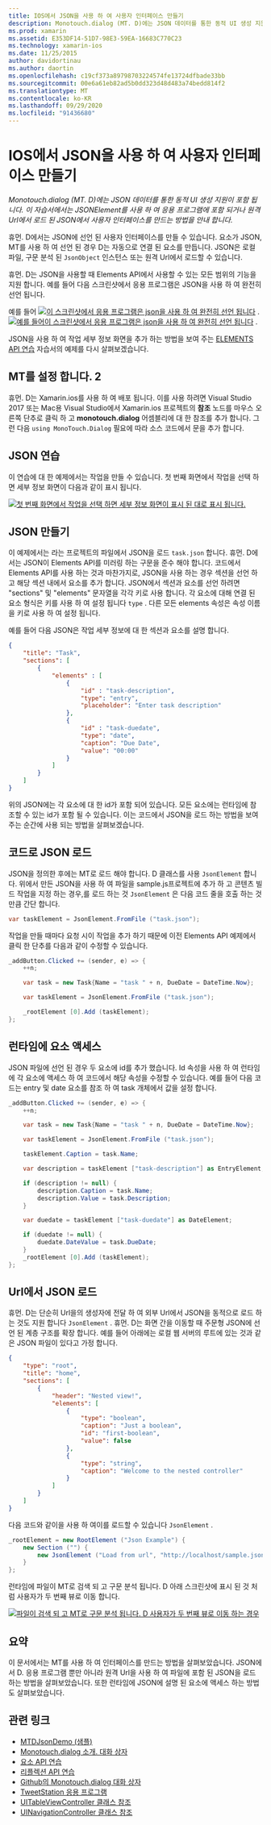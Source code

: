 ```yaml
---
title: IOS에서 JSON을 사용 하 여 사용자 인터페이스 만들기
description: Monotouch.dialog (MT. D)에는 JSON 데이터를 통한 동적 UI 생성 지원이 포함 됩니다. 이 자습서에서는 JSONElement를 사용 하 여 응용 프로그램에 포함 되거나 원격 Url에서 로드 된 JSON에서 사용자 인터페이스를 만드는 방법을 안내 합니다.
ms.prod: xamarin
ms.assetid: E353DF14-51D7-98E3-59EA-16683C770C23
ms.technology: xamarin-ios
ms.date: 11/25/2015
author: davidortinau
ms.author: daortin
ms.openlocfilehash: c19cf373a89798703224574fe13724dfbade33bb
ms.sourcegitcommit: 00e6a61eb82ad5b0dd323d48d483a74bedd814f2
ms.translationtype: MT
ms.contentlocale: ko-KR
ms.lasthandoff: 09/29/2020
ms.locfileid: "91436680"
---
```

# <a name="using-json-to-create-a-user-interface-in-xamarinios"></a>IOS에서 JSON을 사용 하 여 사용자 인터페이스 만들기

_Monotouch.dialog (MT. D)에는 JSON 데이터를 통한 동적 UI 생성 지원이 포함 됩니다. 이 자습서에서는 JSONElement를 사용 하 여 응용 프로그램에 포함 되거나 원격 Url에서 로드 된 JSON에서 사용자 인터페이스를 만드는 방법을 안내 합니다._

휴먼. D에서는 JSON에 선언 된 사용자 인터페이스를 만들 수 있습니다. 요소가 JSON, MT를 사용 하 여 선언 된 경우 D는 자동으로 연결 된 요소를 만듭니다. JSON은 로컬 파일, 구문 분석 된 `JsonObject` 인스턴스 또는 원격 Url에서 로드할 수 있습니다.

휴먼. D는 JSON을 사용할 때 Elements API에서 사용할 수 있는 모든 범위의 기능을 지원 합니다. 예를 들어 다음 스크린샷에서 응용 프로그램은 JSON을 사용 하 여 완전히 선언 됩니다.

예를 들어 [ ![ 이 스크린샷에서 응용 프로그램은 json을 사용 하 여 완전히 선언 됩니다](json-element-walkthrough-images/01-load-from-file.png)](json-element-walkthrough-images/01-load-from-file.png#lightbox) . [ ![ 예를 들어이 스크린샷에서 응용 프로그램은 json을 사용 하 여 완전히 선언 됩니다](json-element-walkthrough-images/01-load-from-file.png)](json-element-walkthrough-images/01-load-from-file.png#lightbox) .

JSON을 사용 하 여 작업 세부 정보 화면을 추가 하는 방법을 보여 주는 [ELEMENTS API 연습](~/ios/user-interface/monotouch.dialog/elements-api-walkthrough.md) 자습서의 예제를 다시 살펴보겠습니다.

## <a name="setting-up-mtd"></a>MT를 설정 합니다. 2

휴먼. D는 Xamarin.ios를 사용 하 여 배포 됩니다. 이를 사용 하려면 Visual Studio 2017 또는 Mac용 Visual Studio에서 Xamarin.ios 프로젝트의 **참조** 노드를 마우스 오른쪽 단추로 클릭 하 고 **monotouch.dialog** 어셈블리에 대 한 참조를 추가 합니다. 그런 다음 `using MonoTouch.Dialog` 필요에 따라 소스 코드에서 문을 추가 합니다.

## <a name="json-walkthrough"></a>JSON 연습

이 연습에 대 한 예제에서는 작업을 만들 수 있습니다. 첫 번째 화면에서 작업을 선택 하면 세부 정보 화면이 다음과 같이 표시 됩니다.

 [![첫 번째 화면에서 작업을 선택 하면 세부 정보 화면이 표시 된 대로 표시 됩니다.](json-element-walkthrough-images/03-task-list.png)](json-element-walkthrough-images/03-task-list.png#lightbox)

## <a name="creating-the-json"></a>JSON 만들기

이 예제에서는 라는 프로젝트의 파일에서 JSON을 로드 `task.json` 합니다. 휴먼. D에서는 JSON이 Elements API를 미러링 하는 구문을 준수 해야 합니다. 코드에서 Elements API를 사용 하는 것과 마찬가지로, JSON을 사용 하는 경우 섹션을 선언 하 고 해당 섹션 내에서 요소를 추가 합니다. JSON에서 섹션과 요소를 선언 하려면 "sections" 및 "elements" 문자열을 각각 키로 사용 합니다. 각 요소에 대해 연결 된 요소 형식은 키를 사용 하 여 설정 됩니다 `type` . 다른 모든 elements 속성은 속성 이름을 키로 사용 하 여 설정 됩니다.

예를 들어 다음 JSON은 작업 세부 정보에 대 한 섹션과 요소를 설명 합니다.

```json
{
    "title": "Task",
    "sections": [
        {
            "elements" : [
                {
                    "id" : "task-description",
                    "type": "entry",
                    "placeholder": "Enter task description"
                },
                {
                    "id" : "task-duedate",
                    "type": "date",
                    "caption": "Due Date",
                    "value": "00:00"
                }
            ]
        }
    ]
}
```

위의 JSON에는 각 요소에 대 한 id가 포함 되어 있습니다. 모든 요소에는 런타임에 참조할 수 있는 id가 포함 될 수 있습니다. 이는 코드에서 JSON을 로드 하는 방법을 보여 주는 순간에 사용 되는 방법을 살펴보겠습니다.

## <a name="loading-the-json-in-code"></a>코드로 JSON 로드

JSON을 정의한 후에는 MT로 로드 해야 합니다. D 클래스를 사용 `JsonElement` 합니다. 위에서 만든 JSON을 사용 하 여 파일을 sample.js프로젝트에 추가 하 고 콘텐츠 빌드 작업을 지정 하는 경우,를 로드 하는 것 `JsonElement` 은 다음 코드 줄을 호출 하는 것 만큼 간단 합니다.

```csharp
var taskElement = JsonElement.FromFile ("task.json");
```

작업을 만들 때마다 요청 시이 작업을 추가 하기 때문에 이전 Elements API 예제에서 클릭 한 단추를 다음과 같이 수정할 수 있습니다.

```csharp
_addButton.Clicked += (sender, e) => {
    ++n;

    var task = new Task{Name = "task " + n, DueDate = DateTime.Now};

    var taskElement = JsonElement.FromFile ("task.json");

    _rootElement [0].Add (taskElement);
};
```

## <a name="accessing-elements-at-runtime"></a>런타임에 요소 액세스

JSON 파일에 선언 된 경우 두 요소에 id를 추가 했습니다. Id 속성을 사용 하 여 런타임에 각 요소에 액세스 하 여 코드에서 해당 속성을 수정할 수 있습니다. 예를 들어 다음 코드는 entry 및 date 요소를 참조 하 여 task 개체에서 값을 설정 합니다.

```csharp
_addButton.Clicked += (sender, e) => {
    ++n;

    var task = new Task{Name = "task " + n, DueDate = DateTime.Now};

    var taskElement = JsonElement.FromFile ("task.json");

    taskElement.Caption = task.Name;

    var description = taskElement ["task-description"] as EntryElement;

    if (description != null) {
        description.Caption = task.Name;
        description.Value = task.Description;       
    }

    var duedate = taskElement ["task-duedate"] as DateElement;

    if (duedate != null) {                
        duedate.DateValue = task.DueDate;
    }
    _rootElement [0].Add (taskElement);
};
```

## <a name="loading-json-from-a-url"></a>Url에서 JSON 로드

휴먼. D는 단순히 Url을의 생성자에 전달 하 여 외부 Url에서 JSON을 동적으로 로드 하는 것도 지원 합니다 `JsonElement` . 휴먼. D는 화면 간을 이동할 때 주문형 JSON에 선언 된 계층 구조를 확장 합니다. 예를 들어 아래에는 로컬 웹 서버의 루트에 있는 것과 같은 JSON 파일이 있다고 가정 합니다.

```json
{
    "type": "root",
    "title": "home",
    "sections": [
        {
            "header": "Nested view!",
            "elements": [
                {
                    "type": "boolean",
                    "caption": "Just a boolean",
                    "id": "first-boolean",
                    "value": false
                },
                {
                    "type": "string",
                    "caption": "Welcome to the nested controller"
                }
            ]
        }
    ]
}
```

다음 코드와 같이을 사용 하 여이를 로드할 수 있습니다 `JsonElement` .

```csharp
_rootElement = new RootElement ("Json Example") {
    new Section ("") {
        new JsonElement ("Load from url", "http://localhost/sample.json")
    }
};
```

런타임에 파일이 MT로 검색 되 고 구문 분석 됩니다. D 아래 스크린샷에 표시 된 것 처럼 사용자가 두 번째 뷰로 이동 합니다.

 [![파일이 검색 되 고 MT로 구문 분석 됩니다. D 사용자가 두 번째 뷰로 이동 하는 경우](json-element-walkthrough-images/04-json-web-example.png)](json-element-walkthrough-images/04-json-web-example.png#lightbox)

## <a name="summary"></a>요약

이 문서에서는 MT를 사용 하 여 인터페이스를 만드는 방법을 살펴보았습니다. JSON에서 D. 응용 프로그램 뿐만 아니라 원격 Url을 사용 하 여 파일에 포함 된 JSON을 로드 하는 방법을 살펴보았습니다. 또한 런타임에 JSON에 설명 된 요소에 액세스 하는 방법도 살펴보았습니다.

## <a name="related-links"></a>관련 링크

- [MTDJsonDemo (샘플)](/samples/xamarin/ios-samples/mtdjsondemo)
- [Monotouch.dialog 소개. 대화 상자](~/ios/user-interface/monotouch.dialog/index.md)
- [요소 API 연습](~/ios/user-interface/monotouch.dialog/elements-api-walkthrough.md)
- [리플렉션 API 연습](~/ios/user-interface/monotouch.dialog/reflection-api-walkthrough.md)
- [Github의 Monotouch.dialog 대화 상자](https://github.com/migueldeicaza/MonoTouch.Dialog)
- [TweetStation 응용 프로그램](https://github.com/migueldeicaza/TweetStation)
- [UITableViewController 클래스 참조](https://developer.apple.com/library/ios/#DOCUMENTATION/UIKit/Reference/UITableViewController_Class/Reference/Reference.html)
- [UINavigationController 클래스 참조](https://developer.apple.com/library/ios/#documentation/UIKit/Reference/UINavigationController_Class/Reference/Reference.html)